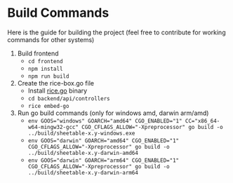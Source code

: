 # Build Commands
Here is the guide for building the project (feel free to contribute for working commands for other systems)

1. Build frontend
   - ```cd frontend```
   - ```npm install```
   - ```npm run build```
2. Create the rice-box.go file
    - Install [rice.go](https://github.com/GeertJohan/go.rice) binary
    - ```cd backend/api/controllers```
    - ```rice embed-go```
3. Run go build commands (only for windows amd, darwin arm/amd)
   - ```env GOOS="windows" GOARCH="amd64" CGO_ENABLED="1" CC="x86_64-w64-mingw32-gcc" CGO_CFLAGS_ALLOW="-Xpreprocessor" go build -o ../build/sheetable-x.y-windows.exe```
   - ```env GOOS="darwin" GOARCH="amd64" CGO_ENABLED="1" CGO_CFLAGS_ALLOW="-Xpreprocessor" go build -o ../build/sheetable-x.y-darwin-amd64```
   - ```env GOOS="darwin" GOARCH="arm64" CGO_ENABLED="1" CGO_CFLAGS_ALLOW="-Xpreprocessor" go build -o ../build/sheetable-x.y-darwin-arm64```